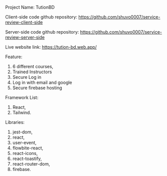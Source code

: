 Project Name: TutionBD

Client-side code github repository: https://github.com/shuvo0007/service-review-client-side

Server-side code github repository: https://github.com/shuvo0007/service-review-server-side

Live website link: https://tution-bd.web.app/

Feature:

1. 6 different courses,
2. Trained Instructors
3. Secure Log in
4. Log in with email and google
5. Secure firebase hosting

Framework List:

1. React,
2. Tailwind.

Libraries:

1. jest-dom,
2. react,
3. user-event,
4. flowbite-react,
5. react-icons,
6. react-toastify,
7. react-router-dom,
8. firebase.
